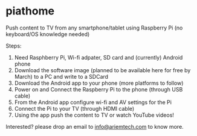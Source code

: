 piathome
========

Push content to TV from any smartphone/tablet using Raspberry Pi (no keyboard/OS knowledge needed)


Steps:

1. Need Rasphberry Pi, Wi-fi adpater, SD card and (currently) Android phone
2. Download the software image (planned to be available here for free by March) to a PC and write to a SDCard
2. Download the Android app to your phone (more platforms to follow)
3. Power on and Connect the Raspberry Pi to the phone (through USB cable)
4. From the Android app configure wi-fi and AV settings for the Pi
5. Connect the Pi to your TV (through HDMI cable)
6. Using the app push the content to TV or watch YouTube videos!
 

Interested? please drop an email to info@ariemtech.com to know more.
